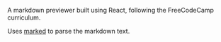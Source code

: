 A markdown previewer built using React, following the FreeCodeCamp curriculum. 

Uses [marked](https://github.com/chjj/marked) to parse the markdown text.
